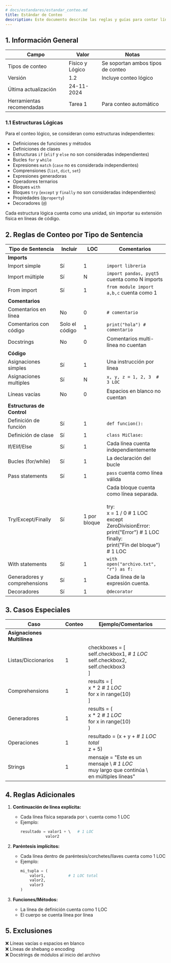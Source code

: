 ```yaml
---
# docs/estandares/estandar_conteo.md
title: Estándar de Conteo
description: Este documento describe las reglas y guías para contar líneas de código en Python.
---
```


## 1. Información General

| Campo | Valor | Notas |
|-------|-------|-------|
| Tipos de conteo | Físico y Lógico | Se soportan ambos tipos de conteo |
| Versión | 1.2 | Incluye conteo lógico |
| Última actualización | 24-11-2024 |  |
| Herramientas recomendadas | Tarea 1 | Para conteo automático |

### 1.1 Estructuras Lógicas

Para el conteo lógico, se consideran como estructuras independientes:

- Definiciones de funciones y métodos
- Definiciones de clases 
- Estructuras `if` (`elif` y `else` no son consideradas independientes)
- Bucles `for` y `while`
- Expresiones `match` (`case` no es considerada independientes)
- Comprensiones (`list`, `dict`, `set`)
- Expresiones generadoras
- Operadores ternarios
- Bloques `with`
- Bloques `try` (`except` y `finally` no son consideradas independientes)
- Propiedades (`@property`)
- Decoradores (`@`)

Cada estructura lógica cuenta como una unidad, sin importar su extensión física en líneas de código.

## 2. Reglas de Conteo por Tipo de Sentencia

| Tipo de Sentencia | Incluir | LOC | Comentarios |
|-------------------|---------|-----|-------------|
| **Imports** |
| Import simple | Sí | 1 | `import libreria` |
| Import múltiple | Sí | N | `import pandas, pyqt5` cuenta como N imports |
| From import | Sí | 1 | `from module import a,b,c` cuenta como 1 |
| **Comentarios** |
| Comentarios en línea | No | 0 | `# comentario` |
| Comentarios con código | Solo el código | 1 | `print("hola") # comentario` |
| Docstrings | No | 0 | Comentarios multi-línea no cuentan |
| **Código** |
| Asignaciones simples | Sí | 1 | Una instrucción por línea |
| Asignaciones multiples | Sí | N | `x, y, z = 1, 2, 3  # 3 LOC` |
| Líneas vacías | No | 0 | Espacios en blanco no cuentan |
| **Estructuras de Control** |
| Definición de función | Sí | 1 | `def funcion():` |
| Definición de clase | Sí | 1 | `class MiClase:` |
| If/Elif/Else | Sí | 1 | Cada línea cuenta independientemente |
| Bucles (for/while) | Sí | 1 | La declaración del bucle |
| Pass statements | Sí | 1 | `pass` cuenta como línea válida |
| Try/Except/Finally        | Sí      | 1 por bloque | Cada bloque cuenta como línea separada.<br><br> try: <br> x = 1 / 0  # 1 LOC <br> except <br> ZeroDivisionError: <br> print("Error")  # 1 LOC <br> finally: <br> print("Fin del bloque")  # 1 LOC                    |
| With statements         | Sí          | 1        | `with open("archivo.txt", "r") as f:` |
| Generadores y comprehensions | Sí    | 1 | Cada línea de la expresión cuenta.            |
| Decoradores        | Sí     | 1 | `@decorator` |

## 3. Casos Especiales

| Caso                     | Conteo        | Ejemplo/Comentarios                                                                 |
|--------------------------|---------------|------------------------------------------------------------------------------------|
| **Asignaciones Multilínea** |               |                                                                                    |
| Listas/Diccionarios | 1  | checkboxes = [<br>    self.checkbox1,    *# 1 LOC*<br>    self.checkbox2,<br>    self.checkbox3<br>] |
| Comprehensions | 1 | results = [<br>    x * 2    *# 1 LOC*<br>    for x in range(10)   <br>] |
| Generadores | 1 | results = (<br>    x * 2    *# 1 LOC*<br>    for x in range(10)   <br>) |
| Operaciones    | 1   | resultado = (x + y +   *# 1 LOC total*<br>            z + 5)        |
| Strings        | 1   | mensaje = "Este es un mensaje \ *# 1 LOC*<br>    muy largo que continúa \ <br> en múltiples líneas" |


## 4. Reglas Adicionales

1. **Continuación de línea explícita:**
   - Cada línea física separada por `\` cuenta como 1 LOC
   - Ejemplo:
     ```python
     resultado = valor1 + \   # 1 LOC
                valor2
     ```

2. **Paréntesis implícitos:**
   - Cada línea dentro de paréntesis/corchetes/llaves cuenta como 1 LOC
   - Ejemplo:
     ```python
     mi_tupla = (
         valor1,          # 1 LOC total
         valor2,
         valor3
     )
     ```

3. **Funciones/Métodos:**
   - La línea de definición cuenta como 1 LOC
   - El cuerpo se cuenta línea por línea

## 5. Exclusiones
❌ Líneas vacías o espacios en blanco <br>
❌ Líneas de shebang o encoding <br>
❌ Docstrings de módulos al inicio del archivo <br>